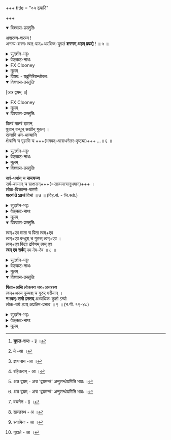 +++
title = "०५ द्वयादि"

+++

<details open><summary>विश्वास-प्रस्तुतिः</summary>

अशरण्य-शरण्य !  
अनन्य-शरणः त्वत्-पाद+अरविन्द-युगलं **शरणम् अहम् प्रपद्ये** ! ॥ ५ ॥
</details>

<details><summary>सुदर्शन-भट्टः</summary>

त्वं हि अगतीनां गतिरित्याह **अशरण्य** इति ।  
ततः किं भवत इत्याह **अनन्यशरण** इति ।

त्वत् शब्देन प्रागुक्ताकारविशिष्टतया योग्यत्वमभिप्रेतम् । अवश्यकर्तव्यत्वाय पादग्रहणम् । **अरविन्द**-शब्दश्च इह भोग्यत्वाय । **युगल**-शब्देन[^1_pg49] द्विवचनाख्यानम्। 'अहमस्म्यपराधानामालयोऽकिञ्चनोऽगतिः' (अहि.सं.३७-३०) इत्य्-आदिकमभिप्रेत्याह अहम् इति । प्रपद्ये इत्यन्तेन पूर्वखण्डो व्याख्यातः ।

[^1_pg49]: **युगल**-शब्दः - इ ।

</details>


<details><summary>वेङ्कट-नाथः</summary>

उत्तरखण्डस्थापेक्षया पूर्वं **श्रीमन् !** इत्याद्युक्तम्, इह तु पूर्वखण्डस्थापेक्षया उक्तैस्स्वभावैः फलितमाह - **अशरण्यशरण्य** इति । स्मर्यते हि 'अगतीनां गतिर्भवान्' (वि.ध. ४-४९) इति । अत एव अनालोचितेत्यादिना न पुनरुक्तिः । तत्र हि तारतम्यानादरे तात्पर्यम् । एतत्सर्वं व्याख्येयविवक्षित प्राप्यप्रापकाकारप्रपञ्चनम् ।

अस्म्यहमेवम् । एतावताऽपि किं त्वया लब्धम् ? सर्वत्र हि शास्त्रार्थे अधिकारोऽपेक्षित इत्यत्राहअनन्यशरण इति । तत्त्वविदोऽनन्यप्रयोजनस्य मम सिद्धोपायान्तरं नास्ति, 'अहमस्म्यपराधानाम्', (अहि.सं.३७-३०) 'न धर्मनिष्ठोऽस्मि' (स्तो. र. २२) इत्याद्युक्तावस्थाविशेषविदश्च मे साध्योपायान्तरमपि नास्तीति प्रतिबुद्धोऽस्मि, अयमेव हि ममात्राधिकार इति भावः । इदन्तु व्याख्येयस्थोत्तमपुरुषाभिप्रेतमिति ज्ञापनाय, 'अहमपि न मम[^2_pg49] शरणम्' इति व्यञ्जनाय[^3_pg49] च **अधिकोऽहं**-शब्दः । अथवा अनन्यशरण इत्युपायान्तरशून्यत्वम्, अहम् इति उपायभीरुत्वम्, अतिशङ्का राहित्यम्[^4_pg49] प्रयोजनान्तरतदुपायपरित्यागित्त्वम्, मोक्षार्थप्रपत्त्युन्मुखत्वञ्च व्यज्यते । एतत्सूचितः कार्पण्यविस्तरः प्रतिवचनवाक्येषु गद्यान्तरयोश्च द्रष्टव्यः । त्वत् इत्य्-आदि-ना पूर्वखण्डपदक्रमानुसरणम् । त्वच्छब्दः शरण्यत्वोपयुक्तसर्वाकारवैशिष्ट्यपरः । पादेत्यादिकं प्रागुक्तार्थम् । [^१_pg49]अत्र द्वयम् [^१_pg49]इत्यस्य व्याख्यातप्रायमिति शेषः । तात्पर्यन्तु पूर्वमेवोक्तम् । यद्वा, द्वयम् अर्थानुसन्धानेन सह एवमुक्तमिति वा, वक्तव्यमिति वा विवक्षितम् । वाक्यान्तरैः 'पुनः पुनः प्रपद्यते' इति तु नाशङ्कनीयम् । एकसाध्यसिद्ध्यर्थं प्रपत्त्यावृत्तेः प्रतिषेधात्, इह साध्यान्तरायोगाच्च ।

[^१_pg49]: अत्र द्वयम् - अत्र 'द्वयमन्त्रं' अनुसन्धेयमिति भावः ।


[^2_pg49]: मे -आ ।


[^3_pg49]: ज्ञापनाय -आ ।


[^4_pg49]: रहितत्वम् - आ ।


</details>


<details><summary>FX Clooney</summary>

Refuge of those without refuge!  
And I, who have no other refuge, surrender at Your lotus feet. (5)
</details>

<details><summary>मूलम्</summary>

श्रीमन् ! नारायण! अशरण्यशरण्य ! अनन्यशरणः त्वत्पादारविन्दयुगलं शरणमहं प्रपद्ये !
</details>

<details><summary>विषयः - यदुगिरिग्रन्थोक्तः</summary>

द्वयमन्त्रेण भगवच्छरणागतिः भगवत्प्राप्तिविरोधिदूरीकरणम्, भगवत्प्रसादनं च
</details>

<details open><summary>विश्वास-प्रस्तुतिः</summary>

[अत्र द्वयम् ॥]
</details>

<details><summary>FX Clooney</summary>

Here the dvayam, 

(That is, here one recites the dvaya-mantra, the quintessential mantra of surrender or taking refuge.)
</details>


<details><summary>मूलम्</summary>

[अत्र द्वयम् ॥]
</details>


<details open><summary>विश्वास-प्रस्तुतिः</summary>

पितरं मातरं दारान्  
पुत्रान् बन्धून् सखीन् गुरून् ।  
रत्नानि धन-धान्यानि  
क्षेत्राणि च गृहाणि च +++(भगवद्-आराधनेतर-दृष्ट्या)+++ …॥ ६ ॥  
</details>

<details><summary>सुदर्शन-भट्टः</summary>

अथ अनन्यशरणः शरणमहं प्रपद्ये इति  
शब्दानाम् अर्थं विवृणोति  
पौराणिक वचनमुखेन[^1_pg50]  
**पितरम्** इत्य्-आदिना ।  
**गुरु**-पर्यन्तानां साधनत्वम् उत्कटम् +++(लोके)+++।  
**दाराश्** च दृष्ट-साधनम् ।  
**रत्नादीनाम्** उपेयत्वम् उत्कटम् +++(लोके)+++।

[^1_pg50]: वचनेन - इ ।
</details>

<details><summary>वेङ्कट-नाथः</summary>

पितरम् इत्य्-आदिकन्तु  
स्ववाक्यवन् निबन्धन-संवाद-मुखेन  
अनन्य-शरणत्वादिकं विशदी-कृत्य  
वक्ष्यमाण-फल-प्रार्थना-प्रस्तावनात्मकम् इति  
द्वयार्थस्य समुदितोक्तिः । 

तथा ह्य् अत्र सोपाधिक-भोग्य--तद्-उपाय-त्यागं  
निरुपाधिक-भोग्य-तद्-उपाय-विशेष-परिग्रहं च स्पष्टयित्वा  
'प्रसादय' इत्य्-आदिना 'सोढुम्' इत्यन्तेन उत्तर-खण्डस्य[^2_pg50]  
दोष-निवृत्ति-प्रार्थना सङ्गृह्यते । 

पित्रादीनां त्यागोक्त्या  
भृत्यादि-चेतनान्तर-त्यागः कैमुत्य-सिद्धः ।  
**बन्धु**-शब्दः इह सम्बन्ध्यादि-परः ।  
**रत्नानि** इत्य्-आदिकम् उत्कट-भोग्यत्व-भोग-साधनत्वानाम्  
अचेतनान्तराणाम् उपलक्षणम् ।  
**च**-कारेण वा अनुक्त-समुच्चयः ।  

> प्रियेषु हितेषु च मोक्ष-तद्-उपाय+अनुपयुक्तेषु  
कुत्रचित् सङ्गोऽपि न युक्त  

इति ज्ञापनाय  
पितरम् इत्य्-आदि-विविधोक्तिः । 

</details>


<details><summary>मूलम्</summary>

"पितरं मातरं दारान् पुत्रान् बन्धून् सखीन् गुरून् । रत्नानि धनधान्यानि क्षेत्राणि च गृहाणि च ।
</details>

<details open><summary>विश्वास-प्रस्तुतिः</summary>

सर्व-धर्मान् च **सन्त्यज्य**  
सर्व-कामान् च साक्षरान्+++(=सात्ममात्रानुभवान्)+++ ।  
लोक-विक्रान्त-चरणौ  
**शरणं ते ऽव्रजं** विभो ॥ ७ ॥  (विह.सं. - जि.स्तो.)
</details>

<details><summary>सुदर्शन-भट्टः</summary>
आमुष्मिकं साधनं साध्यञ्चाह सर्व इति । **अक्षर**-शब्देन केवलात्मनि पर्यवसानम् । **लोकविक्रान्तविभु**-शब्दौ सौलभ्यपरत्वपरौ । **शरण**-शब्दं विवृणोति त्वमेव इति ।
</details>

<details><summary>वेङ्कट-नाथः</summary>

एवं लोक-सिद्ध-प्रिय-हितान्य् _उदाहृत्य_  
**सर्वधर्मान्** इत्य्-आदिना शास्त्र-वेद्यानि साधनानि साध्यानि च आह ।  
तत्र **सर्व-धर्म**-शब्दः सिद्ध-साध्य-रूप--स-परिकर-धर्मकार्त्स्न्य-परः ।  
**सर्व-कामान्** इति हिरण्य-गर्भादि-पद-पर्यन्त-काम्य-विषयः ।  
**अक्षर**-शब्द इह आत्म-मात्रानुभव-गोचरः ।  

**धर्माणां कामानां** च उपयोगित्वेन वा पित्राद्य्-उदाहरणम् ।  
तच्च यथा-सम्भवं द्रष्टव्यम् ।  
**पित्रादीनां त्यागश्** चात्र  
काम्य-धर्मोपयोगितया, अर्थ-कामोपयोगितया च अनुपादानम् ।+++(5)+++  
अत एव 

> 'मातृदेवो भव, पितृदेवो भव, आचार्यदेवो भव', (तै. उ. शि. ११) 

> 'वृद्धौ च मातापितरौ' (रा. अयो. ६३-३२) 

इत्य्-आद्य्-उक्त-भगवद्-आज्ञानुपालनं न विरुध्यते।

[^2_pg50]: खण्डस्थ - अ ।

**सर्वधर्म**-शब्देन  
मोक्ष-साधन-भूतोपासन-वर्ग-सङ्ग्रहेऽपि तन्-निवृत्तौ  
'विहितत्त्वाच् चाश्रम-कर्मापि' (ब्र.सू.३-४-३२) इति न्यायेन  
वर्णाश्रम-धर्माणाम् अनिवृत्तिः । +++(5)+++

तद् इह त्रैवर्गिक-धर्मेषु प्रयोजनान्तरेषु  
मोक्षोपायान्तरेषु च  
साधारणं नैराश्यं **त्यागः** ।  

तत्र पुरुषार्थान्तरेष्व् अल्पास्थिरत्वादि-दोष-दर्शनान् नैराश्यम्,  
तत एव तद्-उपायेष्व् अपि।   
मुक्ति-साधनेष्व् अन्येषु  
स्वावस्था-दर्शनेन दुष्करत्वादिना नैराश्यम् इति विशेषः ।  

**सन्त्यज्य** सम्यक् त्यक्त्वा,  
सवासनं परित्यज्य इत्यर्थः ।+++(5)+++ 

यद् वा पञ्चाङ्ग-संयुक्तायाः प्रपत्तेर्  
अङ्गत्वेनाङ्गित्वेन वा +अनुपादानम्  
इह **धर्माणां त्यागः** ।  
सोऽयं प्रपत्त्य्-उपकारकत्व-बुद्धि-विरहः  
सम्प्रतिपन्नेषु पुरुषार्थान्तर-तद्-उपायेषु  
मुक्त्य्-उपायान्तरेषु,  
नित्य-नैमित्तिकेषु च समान इति **सहोक्तिः** । 

**लोक-विक्रान्त-चरणौ** इति  
चरणे लोक-विक्रान्तत्व-वचनम्  
अनाश्रितानाम् अप्य् आत्म-प्रकाशनेन सौलभ्यादि-व्यञ्जकम् ।  

**लोक-विक्रान्त** इति व्यस्तं वा,  
तदा तु लोकेषु विक्रान्तः अधिष्ठातेत्यर्थः ।  

**ते** स्वतन्त्र-स्वामिनः[^1_pg51],  
परम-प्राप्यस्य च । 

**विभु**-शब्देन फलप्रदानौपयिक-पौष्कल्यं व्यज्यते ।  
यद्वा **विभु**-शब्देन परत्वम्,  
**ते** इत्यनेन सौलभ्यञ्च सङ्गृह्यते[^2_pg51] । 

**अव्रजं** - व्रजामीत्यर्थः ।  
अनद्यतनत्वम् अत्राविवक्षितम् ।  
भूतत्वेन निर्देशस् तु कर्तव्य-शेष-नैरपेक्ष्य-व्यञ्जन-परः ।+++(5)+++  

त्याज्यानां त्यागस्य पूर्वम् अस्पष्टत्वाद् इह तत्-प्रपञ्चने तात्पर्यम् ।  
[^1_pg51]: स्वामिनः - आ ।


[^2_pg51]: गृह्यते - आ ।
</details>


<details><summary>मूलम्</summary>

सर्वधर्मांश्च संत्यज्य सर्वकामांश्च साक्षरान् ।  
लोकविक्रान्तचरणौ शरणं तेऽव्रजं विभो! ॥
</details>


<details open><summary>विश्वास-प्रस्तुतिः</summary>

त्वम्+एव माता च पिता त्वम्+एव  
त्वम्+एव बन्धुश् च गुरुस् त्वम्+एव ।  
त्वम्+एव विद्या द्रविणम् त्वम् एव  
**त्वम् एव सर्वम्** मम देव-देव ॥ ८ ॥  
</details>

<details><summary>सुदर्शन-भट्टः</summary>

पित्रादि-कार्य-रक्षणस्य  
अस्मिन्न् एव पुष्कलत्वाद्  
अयम् एव बन्धुः,  
न तु पित्रादय इत्यभिप्रायेण **त्वमेव** इत्यावृत्तिः ।
</details>

<details><summary>वेङ्कट-नाथः</summary>

उपायत्त्वम् उपेयत्वञ्च  
'माता पिता भ्राता' (सु.उ.६) इत्य्-आदि-श्रुति-सिद्ध--सर्व-विध-बान्धवस्य  
नारायणस्यैवेत्य् अभिप्रायेण  
"त्यक्तं सर्वं,  
त्वम् एवे"त्य् आह - **त्वम् एव** इति ।  
त्वत्-पाद इत्य्-अत्र **त्वच्**-छब्दाभिप्रेतं  
च +अनेन विशदीकृतम् ।  
सर्वेषां जन्तूनां  
सर्वेषु जन्मसु  
सर्वविधोपकारकत्वं  
त्वयि समुचितम् इत्य् अभिप्रायेण  
प्रत्येकं **त्वमेव** इति साधारणावृत्तिः ।

मातापित्रादयो हि तत्-प्रयुक्तास् तत्-सहकृताश् च  
तद्-अभिमत-यत्-किञ्चित्-करणेनोपकुर्युः,  
अयं च अनन्य-प्रयोज्यो निरपेक्षश् च  
स्वेच्छयैव सर्व-प्रकारेणोपकरोति ।+++(5)+++

**माता** - प्रलयदशायाम् उदरे स्थापयित्वा प्रसवनात् ।  
प्रिय-प्रवर्तकत्वादिभिश् च **पिता**,  
'अहं बीज-प्रदः पिता' (भ.गी. १४-४)  
इति ह्याह ।

हित-प्रवर्तकञ् च **बन्धुः** -  
सम्बन्धान्तरेणाप्य् अहित-निवर्तनार्हः ।

**गुरुः** - 'गु-शब्दः' इत्य्-आद्य्-उक्तान्ध-कार-निरोधित्वात्,  
तत्र च असौ गुरु-शरीरकः, आदि-गुरुश् च ।+++(4)+++

**विद्या** - उपाय-भूत-विद्या-प्रवर्तकत्वात्,  
तत्-फल-प्रदत्वाच् च,  
अकिञ्चनानाम् उपासन-रूप-विद्यायाः स्थाने निवेशाद् वा ।

**द्रविणम्** -

> 'अमृतं साधनं साध्यं  
यं पश्यन्ति मनीषिणः'  
(पाञ्चरात्रम्)

इत्युक्तात् साधनत्वात्, साध्यत्वाच् च।

**त्वम् एव सर्वम्** इति +उक्तानुक्त-सर्व-कार्त्स्न्य-परम् ।

**मम** - तत्त्व-विदो ऽकिञ्चनस्य  
त्यक्तान्य-साध्य-साधनस्य  
त्वयि न्यस्तभरस्य च ।

**देवदेव** इति सर्वप्रकारोत्कर्षपरम् ।
</details>


<details><summary>मूलम्</summary>

त्वमेव माता च पिता त्वमेव त्वमेव बन्धुश्च गुरुस्त्वमेव । त्वमेव विद्या द्रविणं त्वमेव त्वमेव सर्वं मम देवदेव ॥
</details>

<details open><summary>विश्वास-प्रस्तुतिः</summary>

**पिता+असि** लोकस्य चर+अचरस्य  
त्वम्+अस्य पूज्यश् च गुरुर् गरीयान् ।  
**न त्वत्-समो ऽस्तय्** अभ्यधिकः कुतो ऽन्यो  
लोक-त्रये ऽपय् अप्रतिम-प्रभाव ॥ ९ ॥ (भ.गी. १९-४८)  
</details>

<details><summary>सुदर्शन-भट्टः</summary>

न परं मम सर्वलोकस्य चेत्याह -  
**पितासि** इति  
रक्षकत्वे समाभ्यधिक-राहित्यम् उक्तम्,  
सौलभ्ये वा ।  
अप्रतिमप्रभाव इति - परत्वस्योक्तिः ।

</details>

<details><summary>वेङ्कट-नाथः</summary>

एवं स्वविषये ऽनुसंहितस्य सर्व-विध-बन्धुत्वस्य  
सर्व-विषयत्वेन निरुपाधिकत्वं सूचयति -  
**पिताऽसि** इति ।

**लोकस्य** - हिरण्य-गर्भादि-जन्तु-जातस्य ।  
**पूज्यश्च** - पितृत्व-गुरुत्वादिभिः सर्व-कर्माराध्यत्व-श्रुतेश् च समाराध्यः ।  
'गरीयान् ब्रह्मदः पिता', इत्य्-उक्तम् आह **गरीयान्** इति ।  
'गरीयान् पूज्यतमः' इति तु भाष्योक्तम् (भ.गी.भा.११-४३)। 

**लोकत्रये** - बद्ध-मुक्त-नित्य-रूप-चेतन-वर्ग-त्रये ।  
यद्वा, **लोकत्रय**-शब्देन सर्व-लोक-वर्तिनां लक्षणा ।  
प्रभावतो ऽप्रतिमत्वस्य कण्ठोक्तत्वात्  
**न त्वत्समोऽस्ति** इत्य्-आदिकम् इह कारुण्यादिषु योजितम् ।
</details>

<details><summary>मूलम्</summary>

पिताऽसि लोकस्य चराचरस्य त्वमस्य पूज्यश्च गुरुर्गरीयान् । न त्वत्समोऽस्त्यभ्यधिकः कुतोऽन्यो लोकत्रयेऽप्यप्रतिमप्रभाव ॥
</details>
